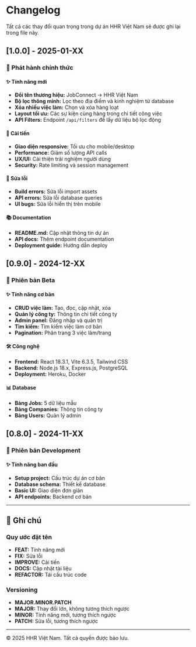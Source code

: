 # Changelog

Tất cả các thay đổi quan trọng trong dự án HHR Việt Nam sẽ được ghi lại trong file này.

## [1.0.0] - 2025-01-XX

### 🎉 Phát hành chính thức

#### ✨ Tính năng mới
- **Đổi tên thương hiệu:** JobConnect → HHR Việt Nam
- **Bộ lọc thông minh:** Lọc theo địa điểm và kinh nghiệm từ database
- **Xóa nhiều việc làm:** Chọn và xóa hàng loạt
- **Layout tối ưu:** Các sự kiện cùng hàng trong chi tiết công việc
- **API Filters:** Endpoint `/api/filters` để lấy dữ liệu bộ lọc động

#### 🔧 Cải tiến
- **Giao diện responsive:** Tối ưu cho mobile/desktop
- **Performance:** Giảm số lượng API calls
- **UX/UI:** Cải thiện trải nghiệm người dùng
- **Security:** Rate limiting và session management

#### 🐛 Sửa lỗi
- **Build errors:** Sửa lỗi import assets
- **API errors:** Sửa lỗi database queries
- **UI bugs:** Sửa lỗi hiển thị trên mobile

#### 📚 Documentation
- **README.md:** Cập nhật thông tin dự án
- **API docs:** Thêm endpoint documentation
- **Deployment guide:** Hướng dẫn deploy

## [0.9.0] - 2024-12-XX

### 🚀 Phiên bản Beta

#### ✨ Tính năng cơ bản
- **CRUD việc làm:** Tạo, đọc, cập nhật, xóa
- **Quản lý công ty:** Thông tin chi tiết công ty
- **Admin panel:** Đăng nhập và quản trị
- **Tìm kiếm:** Tìm kiếm việc làm cơ bản
- **Pagination:** Phân trang 3 việc làm/trang

#### 🛠️ Công nghệ
- **Frontend:** React 18.3.1, Vite 6.3.5, Tailwind CSS
- **Backend:** Node.js 18.x, Express.js, PostgreSQL
- **Deployment:** Heroku, Docker

#### 📊 Database
- **Bảng Jobs:** 5 dữ liệu mẫu
- **Bảng Companies:** Thông tin công ty
- **Bảng Users:** Quản lý admin

## [0.8.0] - 2024-11-XX

### 🔧 Phiên bản Development

#### ✨ Tính năng ban đầu
- **Setup project:** Cấu trúc dự án cơ bản
- **Database schema:** Thiết kế database
- **Basic UI:** Giao diện đơn giản
- **API endpoints:** Backend cơ bản

---

## 📝 Ghi chú

### Quy ước đặt tên
- **FEAT:** Tính năng mới
- **FIX:** Sửa lỗi
- **IMPROVE:** Cải tiến
- **DOCS:** Cập nhật tài liệu
- **REFACTOR:** Tái cấu trúc code

### Versioning
- **MAJOR.MINOR.PATCH**
- **MAJOR:** Thay đổi lớn, không tương thích ngược
- **MINOR:** Tính năng mới, tương thích ngược
- **PATCH:** Sửa lỗi, tương thích ngược

---

© 2025 HHR Việt Nam. Tất cả quyền được bảo lưu. 